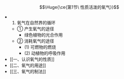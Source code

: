 $$\Huge{\ce{第1节\ 性质活泼的氧气}}$$

- 1. 氧气在自然界的循环
  - ① 产生氧气的途径
    - 绿色植物的光合作用
  - ② 消耗氧气的途径
    - (1) 可燃物的燃烧
    - (2) 动植物的呼吸作用
- [[一、认识氧气的性质]]
- [[二、氧气的用途]]
- [[三、氧气的制法]]
